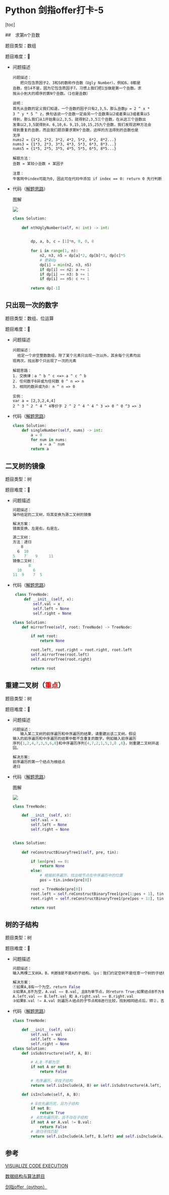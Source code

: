 # Python 剑指offer打卡-5

[toc]

##　求第n个丑数

题目类型：数组

题目难度：:star2:

- 问题描述

  ```
  问题描述：
  　　把只包含质因子2、3和5的数称作丑数（Ugly Number）。例如6、8都是
  丑数，但14不是，因为它包含质因子7。习惯上我们把1当做是第一个丑数。求
  按从小到大的顺序的第N个丑数。（1也是丑数）
  
  说明：
  首先从丑数的定义我们知道，一个丑数的因子只有2,3,5，那么丑数p = 2 ^ x * 
  3 ^ y * 5 ^ z，换句话说一个丑数一定由另一个丑数乘以2或者乘以3或者乘以5
  得到，那么我们从1开始乘以2,3,5，就得到2,3,5三个丑数，在从这三个丑数出
  发乘以2,3,5就得到4，6,10,6，9,15,10,15,25九个丑数，我们发现这种方法会
  得到重复的丑数，而且我们题目要求第N个丑数，这样的方法得到的丑数也是
  无序
  nums2 = {1*2, 2*2, 3*2, 4*2, 5*2, 6*2, 8*2...}
  nums3 = {1*3, 2*3, 3*3, 4*3, 5*3, 6*3, 8*3...}
  nums5 = {1*5, 2*5, 3*5, 4*5, 5*5, 6*5, 8*5...}
  
  解题方法：
  丑数 = 某较小丑数 × 某因子
  
  注意：
  牛客网中index可能为0, 因此可在代码中添加 if index == 0: return 0 先行判断
  ```

- 代码（[解题思路](https://leetcode-cn.com/leetbook/read/illustration-of-algorithm/9hq0r6/)）

  图解

  ![](./imgs/丑树.png)

  ```python
  class Solution:
      
      def nthUglyNumber(self, n: int) -> int:
    
  
          dp, a, b, c = [1]*n, 0, 0, 0
          
          for i in range(1, n):
              n2, n3, n5 = dp[a]*2, dp[b]*3, dp[c]*5
              # 更新dp
              dp[i] = min(n2, n3, n5)
              if dp[i] == n2: a += 1
              if dp[i] == n3: b += 1
              if dp[i] == n5: c += 1
          
          return dp[-1]
  ```

## 只出现一次的数字

题目类型：数组、位运算

题目难度：:star2:

- 问题描述

  ```
  问题描述：
  	给定一个非空整数数组，除了某个元素只出现一次以外，其余每个元素均出
  现两次。找出那个只出现了一次的元素
  
  解题思路：
  1. 交换律：a ^ b ^ c <=> a ^ c ^ b
  2. 任何数于0异或为任何数 0 ^ n => n
  3. 相同的数异或为0: n ^ n => 0
  
  实例：
  var a = [2,3,2,4,4]
  2 ^ 3 ^ 2 ^ 4 ^ 4等价于 2 ^ 2 ^ 4 ^ 4 ^ 3 => 0 ^ 0 ^3 => 3
  ```

- 代码（[解题思路](https://leetcode-cn.com/problems/single-number/comments/)）

  ```python
  class Solution:
      def singleNumber(self, nums) -> int:
          a = 0
          for num in nums:
              a = a ^ num
          return a
  ```

## 二叉树的镜像

题目类型：树

题目难度：:star2:

- 问题描述

  ```python
  问题描述：
  操作给定的二叉树，将其变换为源二叉树的镜像
  
  解决方案：
  镜面变换、左是右，右是左。
  
  源二叉树：
  方法：递归
  　　８
  　６　10
  5    7    9     11
  镜像二叉树：
         8
    10     6
  11  9    7  5
  ```
  
- 代码（[解题思路](https://leetcode-cn.com/problems/er-cha-shu-de-jing-xiang-lcof/solution/mian-shi-ti-27-er-cha-shu-de-jing-xiang-di-gui-fu-/)）

  ```python
   class TreeNode:
       def __init__(self, x):
           self.val = x
           self.left = None
           self.right = None
  
  class Solution:
      def mirrorTree(self, root: TreeNode) -> TreeNode:
  
          if not root:
              return None
  
          root.left, root.right = root.right, root.left
          self.mirrorTree(root.left)
          self.mirrorTree(root.right)
  
          return root
  ```

## 重建二叉树（<font color = red>重点</font>）

题目类型：树

题目难度：:star2:

- 问题描述

  ```python
  问题描述：
  　　输入某二叉树的前序遍历和中序遍历的结果，请重建出该二叉树。假设
  输入的前序遍历和中序遍历的结果中都不含重复的数字。例如输入前序遍历
  序列{1,2,4,7,3,5,6,8}和中序遍历序列{4,7,2,1,5,3,8 ,6}，则重建二叉树并返
  回。
  
  解决方案:
  前序遍历的第一个结点为根结点
  递归
  ```

- 代码（[解题思路](https://leetcode-cn.com/problems/zhong-jian-er-cha-shu-lcof/solution/mian-shi-ti-07-zhong-jian-er-cha-shu-di-gui-fa-qin/)）

  图解
  
  ![](./imgs/重建二叉树.png)
  
  ```python
  class TreeNode:
  
      def __init__(self, x):
          self.val = x
          self.left = None
          self.right = None
  
  
  class Solution:
      
      def reConstructBinaryTree1(self, pre, tin):
  
          if len(pre) == 0:
              return None
          else:
              # 根据前序遍历，找出根节点在中序遍历中的位置
              pos = tin.index(pre[0])
  
          root = TreeNode(pre[0])
          root.left = self.reConstructBinaryTree1(pre[1:pos + 1], tin[:pos])
          root.right = self.reConstructBinaryTree1(pre[pos + 1:], tin[pos + 1:])
  
          return root
  ```

## 树的子结构

题目类型：树

题目难度：:star2:

- 问题描述

  ```python
  问题描述：
  输入两棵二叉树A，B，判断B是不是A的子结构。（ps：我们约定空树不是任意一个树的子结构）
  
  解决方案：
  ①如果A,B有一个为空，return False
  ②如果A,B不为空，A.val == B.val, 且B为单节点，则return True;如果结点B不为单节点则需要比较
  A.left.val == B.left.val 和 A.right.val == B.right.val
  ③如果B.val != A.val 则遍历Ａ结点的子节点和B进行比较，找到相同结点后，转②，否则return False
  ```

- 代码（[解题思路](https://leetcode-cn.com/problems/shu-de-zi-jie-gou-lcof/solution/mian-shi-ti-26-shu-de-zi-jie-gou-xian-xu-bian-li-p/)）

  ```python
  class TreeNode:
  
      def __init__(self, val):
          self.val = val
          self.left = None
          self.right = None
  class Solution:
      def isSubstructure(self, A, B):
  
          # A,B 不都为空
          if not A or not B:
              return False
  
          # 先序遍历，寻找子结构
          return self.isInclude(A, B) or self.isSubstructure(A.left, B) or self.isSubstructure(A.right, B)
  
      def isInclude(self, A, B):
  
          # B优先遍历完，且为子结构
          if not B:
              return True
          #　A优先遍历完，且不存在子结构
          if not A or A.val != B.val:
              return False
          # 递归寻找匹配
          return self.isInclude(A.left, B.left) and self.isInclude(A.right, B.right)
  ```

## 参考

[VISUALIZE CODE EXECUTION](http://www.pythontutor.com/)

[数据结构与算法题目](https://blog.csdn.net/storyfull/category_9475477_2.html)

[剑指offer（python）](https://blog.csdn.net/ggdhs/category_8914921.html)  



  

  

  

